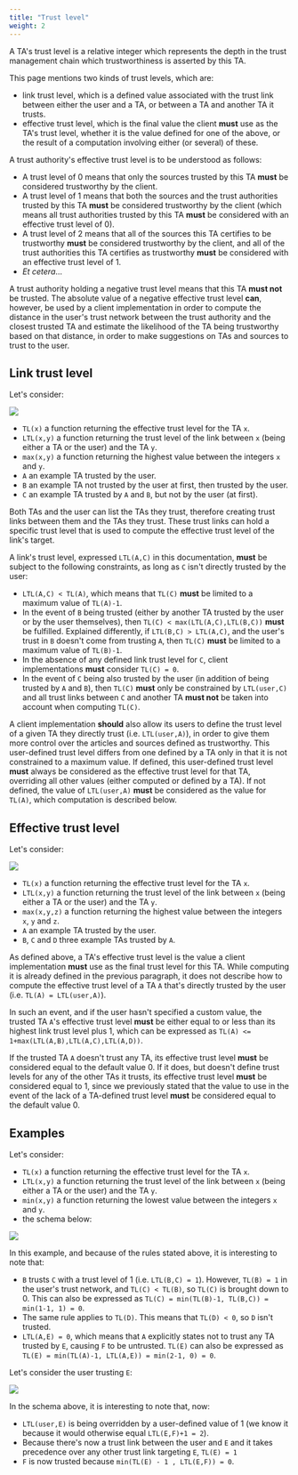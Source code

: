 ```yaml
---
title: "Trust level"
weight: 2
---
```


A TA's trust level is a relative integer which represents the depth in the trust management chain which trustworthiness is asserted by this TA.

This page mentions two kinds of trust levels, which are:

* link trust level, which is a defined value associated with the trust link between either the user and a TA, or between a TA and another TA it trusts.
* effective trust level, which is the final value the client **must** use as the TA's trust level, whether it is the value defined for one of the above, or the result of a computation involving either (or several) of these.

A trust authority's effective trust level is to be understood as follows:

* A trust level of 0 means that only the sources trusted by this TA **must** be considered trustworthy by the client.
* A trust level of 1 means that both the sources and the trust authorities trusted by this TA **must** be considered trustworthy by the client (which means all trust authorities trusted by this TA **must** be considered with an effective trust level of 0).
* A trust level of 2 means that all of the sources this TA certifies to be trustworthy **must** be considered trustworthy by the client, and all of the trust authorities this TA certifies as trustworthy **must** be considered with an effective trust level of 1.
* *Et cetera*...

A trust authority holding a negative trust level means that this TA **must not** be trusted. The absolute value of a negative effective trust level **can**, however, be used by a client implementation in order to compute the distance in the user's trust network between the trust authority and the closest trusted TA and estimate the likelihood of the TA being trustworthy based on that distance, in order to make suggestions on TAs and sources to trust to the user.

## Link trust level

Let's consider:

![](/images/trust-level-ltl.svg)

* `TL(x)` a function returning the effective trust level for the TA `x`.
* `LTL(x,y)` a function returning the trust level of the link between `x` (being either a TA or the user) and the TA `y`.
* `max(x,y)` a function returning the highest value between the integers `x` and `y`.
* `A` an example TA trusted by the user.
* `B` an example TA not trusted by the user at first, then trusted by the user.
* `C` an example TA trusted by `A` and `B`, but not by the user (at first).

Both TAs and the user can list the TAs they trust, therefore creating trust links between them and the TAs they trust. These trust links can hold a specific trust level that is used to compute the effective trust level of the link's target.

A link's trust level, expressed `LTL(A,C)` in this documentation, **must** be subject to the following constraints, as long as `C` isn't directly trusted by the user:

* `LTL(A,C) < TL(A)`, which means that `TL(C)` **must** be limited to a maximum value of `TL(A)-1`.
* In the event of `B` being trusted (either by another TA trusted by the user or by the user themselves), then `TL(C) < max(LTL(A,C),LTL(B,C))` **must** be fulfilled. Explained differently, if `LTL(B,C) > LTL(A,C)`, and the user's trust in `B` doesn't come from trusting `A`, then `TL(C)` **must** be limited to a maximum value of `TL(B)-1`.
* In the absence of any defined link trust level for `C`, client implementations **must** consider `TL(C) = 0`.
* In the event of `C` being also trusted by the user (in addition of being trusted by `A` and `B`), then `TL(C)` **must** only be constrained by `LTL(user,C)` and all trust links between `C` and another TA **must not** be taken into account when computing `TL(C)`.

A client implementation **should** also allow its users to define the trust level of a given TA they directly trust (i.e. `LTL(user,A)`), in order to give them more control over the articles and sources defined as trustworthy. This user-defined trust level differs from one defined by a TA only in that it is not constrained to a maximum value. If defined, this user-defined trust level **must** always be considered as the effective trust level for that TA, overriding all other values (either computed or defined by a TA). If not defined, the value of `LTL(user,A)` **must** be considered as the value for `TL(A)`, which computation is described below.

## Effective trust level

Let's consider:

![](/images/trust-level-etl.svg)

* `TL(x)` a function returning the effective trust level for the TA `x`.
* `LTL(x,y)` a function returning the trust level of the link between `x` (being either a TA or the user) and the TA `y`.
* `max(x,y,z)` a function returning the highest value between the integers `x`, `y` and `z`.
* `A` an example TA trusted by the user.
* `B`, `C` and `D` three example TAs trusted by `A`.

As defined above, a TA's effective trust level is the value a client implementation **must** use as the final trust level for this TA. While computing it is already defined in the previous paragraph, it does not describe how to compute the effective trust level of a TA `A` that's directly trusted by the user (i.e. `TL(A) = LTL(user,A)`).

In such an event, and if the user hasn't specified a custom value, the trusted TA `A`'s effective trust level **must** be either equal to or less than its highest link trust level plus 1, which can be expressed as `TL(A) <= 1+max(LTL(A,B),LTL(A,C),LTL(A,D))`.

If the trusted TA `A` doesn't trust any TA, its effective trust level **must** be considered equal to the default value 0. If it does, but doesn't define trust levels for any of the other TAs it trusts, its effective trust level **must** be considered equal to 1, since we previously stated that the value to use in the event of the lack of a TA-defined trust level **must** be considered equal to the default value 0.

## Examples

Let's consider:

* `TL(x)` a function returning the effective trust level for the TA `x`.
* `LTL(x,y)` a function returning the trust level of the link between `x` (being either a TA or the user) and the TA `y`.
* `min(x,y)` a function returning the lowest value between the integers `x` and `y`.
* the schema below:

![](/images/trust-level-graph.svg?width=100%)

In this example, and because of the rules stated above, it is interesting to note that:

- `B` trusts `C` with a trust level of 1 (i.e. `LTL(B,C) = 1`). However, `TL(B) = 1` in the user's trust network, and `TL(C) < TL(B)`, so `TL(C)` is brought down to 0. This can also be expressed as `TL(C) = min(TL(B)-1, TL(B,C)) = min(1-1, 1) = 0`.
- The same rule applies to `TL(D)`. This means that `TL(D) < 0`, so `D` isn't trusted.
- `LTL(A,E) = 0`, which means that `A` explicitly states not to trust any TA trusted by `E`, causing `F` to be untrusted. `TL(E)` can also be expressed as `TL(E) = min(TL(A)-1, LTL(A,E)) = min(2-1, 0) = 0`.

Let's consider the user trusting `E`:

![](/images/trust-level-graph-userdef2.svg?width=100%)

In the schema above, it is interesting to note that, now:

- `LTL(user,E)` is being overridden by a user-defined value of 1 (we know it because it would otherwise equal `LTL(E,F)+1 = 2`).
- Because there's now a trust link between the user and `E` and it takes precedence over any other trust link targeting `E`, `TL(E) = 1`
- `F` is now trusted because `min(TL(E) - 1 , LTL(E,F)) = 0`.
